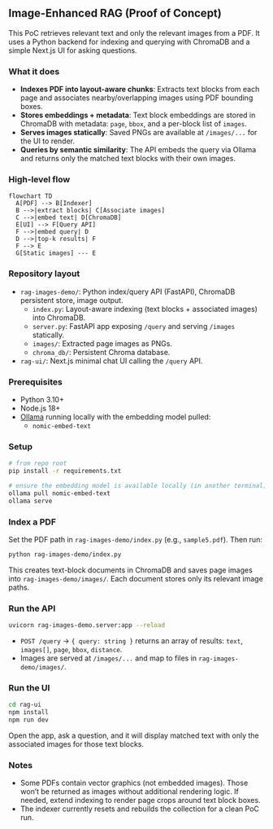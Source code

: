 ## Image-Enhanced RAG (Proof of Concept)

This PoC retrieves relevant text and only the relevant images from a PDF. It uses a Python backend for indexing and querying with ChromaDB and a simple Next.js UI for asking questions.

### What it does
- **Indexes PDF into layout-aware chunks**: Extracts text blocks from each page and associates nearby/overlapping images using PDF bounding boxes.
- **Stores embeddings + metadata**: Text block embeddings are stored in ChromaDB with metadata: `page`, `bbox`, and a per-block list of `images`.
- **Serves images statically**: Saved PNGs are available at `/images/...` for the UI to render.
- **Queries by semantic similarity**: The API embeds the query via Ollama and returns only the matched text blocks with their own images.

### High-level flow
```mermaid
flowchart TD
  A[PDF] --> B[Indexer]
  B -->|extract blocks| C[Associate images]
  C -->|embed text| D[ChromaDB]
  E[UI] --> F[Query API]
  F -->|embed query| D
  D -->|top-k results| F
  F --> E
  G[Static images] --- E
```

### Repository layout
- `rag-images-demo/`: Python index/query API (FastAPI), ChromaDB persistent store, image output.
  - `index.py`: Layout-aware indexing (text blocks + associated images) into ChromaDB.
  - `server.py`: FastAPI app exposing `/query` and serving `/images` statically.
  - `images/`: Extracted page images as PNGs.
  - `chroma_db/`: Persistent Chroma database.
- `rag-ui/`: Next.js minimal chat UI calling the `/query` API.

### Prerequisites
- Python 3.10+
- Node.js 18+
- [Ollama](https://ollama.com) running locally with the embedding model pulled:
  - `nomic-embed-text`

### Setup
```bash
# from repo root
pip install -r requirements.txt

# ensure the embedding model is available locally (in another terminal)
ollama pull nomic-embed-text
ollama serve
```

### Index a PDF
Set the PDF path in `rag-images-demo/index.py` (e.g., `sample5.pdf`). Then run:
```bash
python rag-images-demo/index.py
```
This creates text-block documents in ChromaDB and saves page images into `rag-images-demo/images/`. Each document stores only its relevant image paths.

### Run the API
```bash
uvicorn rag-images-demo.server:app --reload
```
- `POST /query` → `{ query: string }` returns an array of results: `text`, `images[]`, `page`, `bbox`, `distance`.
- Images are served at `/images/...` and map to files in `rag-images-demo/images/`.

### Run the UI
```bash
cd rag-ui
npm install
npm run dev
```
Open the app, ask a question, and it will display matched text with only the associated images for those text blocks.

### Notes
- Some PDFs contain vector graphics (not embedded images). Those won’t be returned as images without additional rendering logic. If needed, extend indexing to render page crops around text block boxes.
- The indexer currently resets and rebuilds the collection for a clean PoC run.


